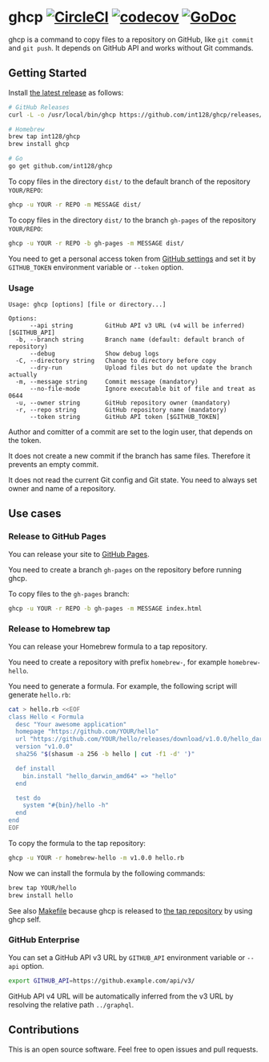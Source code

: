 # ghcp [![CircleCI](https://circleci.com/gh/int128/ghcp.svg?style=shield)](https://circleci.com/gh/int128/ghcp) [![codecov](https://codecov.io/gh/int128/ghcp/branch/master/graph/badge.svg)](https://codecov.io/gh/int128/ghcp) [![GoDoc](https://godoc.org/github.com/int128/ghcp?status.svg)](https://godoc.org/github.com/int128/ghcp)

ghcp is a command to copy files to a repository on GitHub, like `git commit` and `git push`.
It depends on GitHub API and works without Git commands.


## Getting Started

Install [the latest release](https://github.com/int128/ghcp/releases) as follows:

```sh
# GitHub Releases
curl -L -o /usr/local/bin/ghcp https://github.com/int128/ghcp/releases/download/${ghcp_version}/ghcp_linux_amd64

# Homebrew
brew tap int128/ghcp
brew install ghcp

# Go
go get github.com/int128/ghcp
```

To copy files in the directory `dist/` to the default branch of the repository `YOUR/REPO`:

```sh
ghcp -u YOUR -r REPO -m MESSAGE dist/
```

To copy files in the directory `dist/` to the branch `gh-pages` of the repository `YOUR/REPO`:

```sh
ghcp -u YOUR -r REPO -b gh-pages -m MESSAGE dist/
```

You need to get a personal access token from [GitHub settings](https://github.com/settings/tokens) and set it by `GITHUB_TOKEN` environment variable or `--token` option.

### Usage

```
Usage: ghcp [options] [file or directory...]

Options:
      --api string         GitHub API v3 URL (v4 will be inferred) [$GITHUB_API]
  -b, --branch string      Branch name (default: default branch of repository)
      --debug              Show debug logs
  -C, --directory string   Change to directory before copy
      --dry-run            Upload files but do not update the branch actually
  -m, --message string     Commit message (mandatory)
      --no-file-mode       Ignore executable bit of file and treat as 0644
  -u, --owner string       GitHub repository owner (mandatory)
  -r, --repo string        GitHub repository name (mandatory)
      --token string       GitHub API token [$GITHUB_TOKEN]
```

Author and comitter of a commit are set to the login user, that depends on the token.

It does not create a new commit if the branch has same files.
Therefore it prevents an empty commit.

It does not read the current Git config and Git state.
You need to always set owner and name of a repository.


## Use cases

### Release to GitHub Pages

You can release your site to [GitHub Pages](https://pages.github.com/).

You need to create a branch `gh-pages` on the repository before running ghcp.

To copy files to the `gh-pages` branch:

```sh
ghcp -u YOUR -r REPO -b gh-pages -m MESSAGE index.html
```

### Release to Homebrew tap

You can release your Homebrew formula to a tap repository.

You need to create a repository with prefix `homebrew-`, for example `homebrew-hello`.

You need to generate a formula.
For example, the following script will generate `hello.rb`:

```sh
cat > hello.rb <<EOF
class Hello < Formula
  desc "Your awesome application"
  homepage "https://github.com/YOUR/hello"
  url "https://github.com/YOUR/hello/releases/download/v1.0.0/hello_darwin_amd64"
  version "v1.0.0"
  sha256 "$(shasum -a 256 -b hello | cut -f1 -d' ')"

  def install
    bin.install "hello_darwin_amd64" => "hello"
  end

  test do
    system "#{bin}/hello -h"
  end
end
EOF
```

To copy the formula to the tap repository:

```sh
ghcp -u YOUR -r homebrew-hello -m v1.0.0 hello.rb
```

Now we can install the formula by the following commands:

```sh
brew tap YOUR/hello
brew install hello
```

See also [Makefile](Makefile) because ghcp is released to [the tap repository](https://github.com/int128/homebrew-ghcp) by using ghcp self.

### GitHub Enterprise

You can set a GitHub API v3 URL by `GITHUB_API` environment variable or `--api` option.

```sh
export GITHUB_API=https://github.example.com/api/v3/
```

GitHub API v4 URL will be automatically inferred from the v3 URL by resolving the relative path `../graphql`.


## Contributions

This is an open source software.
Feel free to open issues and pull requests.
